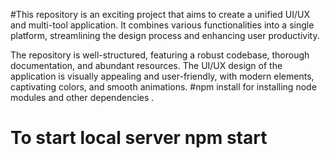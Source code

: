 #This repository is an exciting project that aims to create a unified UI/UX and multi-tool application. It combines various functionalities into a single platform, streamlining the design process and enhancing user productivity.

The repository is well-structured, featuring a robust codebase, thorough documentation, and abundant resources. The UI/UX design of the application is visually appealing and user-friendly, with modern elements, captivating colors, and smooth animations.
#npm install for installing node modules and other dependencies .
# To start local server npm start 
